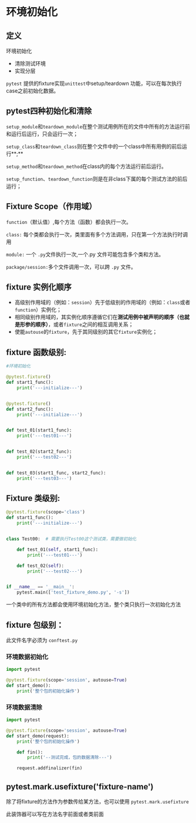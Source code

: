 # 环境初始化

## 定义

环境初始化

* 清除测试环境
* 实现分层

`pytest` 提供的fixture实现`unittest`中setup/teardown 功能，可以在每次执行case之前初始化数据。

## **pytest四种初始化和清除**

`setup_module`和`teardown_module`在整个测试用例所在的文件中所有的方法运行前和运行后运行，只会运行一次；

`setup_class`和`teardown_class`则在整个文件中的一个class中所有用例的前后运行**;**

`setup_method`和`teardown_method`在class内的每个方法运行前后运行。

`setup_function`、`teardown_function`则是在非class下属的每个测试方法的前后运行；

## **Fixture** Scope（作用域）

`function`（默认值）,每个方法（函数）都会执行一次。

`class:` 每个类都会执行一次，类里面有多个方法调用，只在第一个方法执行时调用

`module:` 一个 `.py`文件执行一次,一个.py 文件可能包含多个类和方法。

`package/session:`多个文件调用一次，可以跨 `.py` 文件。

## fixture 实例化顺序

* 高级别作用域的（例如：`session`）先于低级别的作用域的（例如：`class`或者`function`）实例化；
* 相同级别作用域的，其实例化顺序遵循它们在**测试用例中被声明的顺序（也就是形参的顺序）**，或者`fixture`之间的相互调用关系；
* 使能`autouse`的`fixture`，先于其同级别的其它`fixture`实例化；

## fixture 函数级别:

```python
#环境初始化

@pytest.fixture()  
def start1_func():
    print('---initialize---')


@pytest.fixture()
def start2_func():
    print('---initialize---')


def test_01(start1_func):
    print('---test01---')


def test_02(start2_func):
    print('---test02---')


def test_03(start1_func, start2_func):
    print('---test03---')
```

## Fixture 类级别:

```python
@pytest.fixture(scope='class')
def start1_func():
    print('---initialize---')


class Test00:  # 需要执行Test00这个测试类，需要做初始化

    def test_01(self, start1_func):
        print('---test01---')

    def test_02(self):
        print('---test02---')


if __name__ == '__main__':
    pytest.main(['test_fixture_demo.py', '-s'])
```

一个类中的所有方法都会使用环境初始化方法，整个类只执行一次初始化方法

## fixture 包级别：

此文件名字必须为 `conftest.py`

### 环境数据初始化

```python
import pytest

@pytest.fixture(scope='session', autouse=True)
def start_demo():
    print('整个包的初始化操作')
```

### 环境数据清除

```python
import pytest

@pytest.fixture(scope='session', autouse=True)
def start_demo(request):
    print('整个包的初始化操作')

    def fin():
        print('--测试完成，包的数据清除---')

    request.addfinalizer(fin)

```

## pytest.mark.usefixture\('fixture-name'\)

除了将fixture的方法作为参数传给某方法，也可以使用 `pytest.mark.usefixture`

此装饰器可以写在方法名字前面或者类前面

